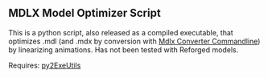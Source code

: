 ## MDLX Model Optimizer Script

This is a python script, also released as a compiled executable, that optimizes .mdl (and .mdx by conversion with [Mdlx Converter Commandline](https://github.com/Son-Guhun/Mdlx-Converter-Commandline)) by linearizing animations. Has not been tested with Reforged models.

Requires: [py2ExeUtils](https://github.com/Son-Guhun/Py2ExeUtils)
